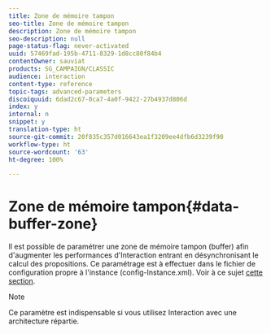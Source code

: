 ```yaml
---
title: Zone de mémoire tampon
seo-title: Zone de mémoire tampon
description: Zone de mémoire tampon
seo-description: null
page-status-flag: never-activated
uuid: 57469fad-195b-4711-8329-1d8cc80f84b4
contentOwner: sauviat
products: SG_CAMPAIGN/CLASSIC
audience: interaction
content-type: reference
topic-tags: advanced-parameters
discoiquuid: 6dad2c67-0ca7-4a0f-9422-27b4937d806d
index: y
internal: n
snippet: y
translation-type: ht
source-git-commit: 20f835c357d016643ea1f3209ee4dfb6d3239f90
workflow-type: ht
source-wordcount: '63'
ht-degree: 100%

---
```



# Zone de mémoire tampon{#data-buffer-zone}

Il est possible de paramétrer une zone de mémoire tampon (buffer) afin d&#39;augmenter les performances d&#39;Interaction entrant en désynchronisant le calcul des propositions. Ce paramétrage est à effectuer dans le fichier de configuration propre à l&#39;instance (config-Instance.xml). Voir à ce sujet [cette section](../../installation/using/interaction---data-buffer.md).

>[!NOTE]
>
>Ce paramètre est indispensable si vous utilisez Interaction avec une architecture répartie.

